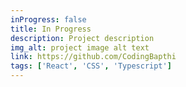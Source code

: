 ```yaml
---
inProgress: false
title: In Progress
description: Project description
img_alt: project image alt text
link: https://github.com/CodingBapthi
tags: ['React', 'CSS', 'Typescript']
---
```

